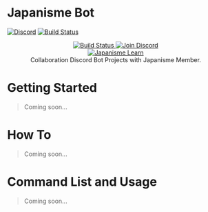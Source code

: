 # Japanisme Bot

[![Discord](https://discordapp.com/api/guilds/578905611773935622/embed.png)](https://discord.gg/GsBAb3W) [![Build Status](https://travis-ci.org/japanisme/japanisme-bot.svg?branch=master)](https://travis-ci.org/japanisme/japanisme-bot)

<p align="center">
  <a href="https://travis-ci.org/japanisme/japanisme-bot">
    <img src="https://travis-ci.org/japanisme/japanisme-bot.svg?branch=master" alt="Build Status">
  </a>
  <a href="https://discord.gg/GsBAb3W">
    <img src="https://discordapp.com/api/guilds/578905611773935622/embed.png" alt="Join Discord">
  </a>
  <br />
  <a href="https://discord.gg/GsBAb3W" target="_blank">
    <img src="https://avatars1.githubusercontent.com/u/53266719?s=400&u=6453bea7434f5c8cc2ed4b86c412a24f4c6c6869" alt="Japanisme Learn">
  </a>
  <br />
  Collaboration Discord Bot Projects with Japanisme Member.
  <br />

</p>

# Getting Started

> Coming soon...

# How To

> Coming soon...

# Command List and Usage

> Coming soon...
